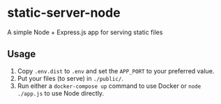 static-server-node
==================

A simple Node + Express.js app for serving static files

## Usage

1. Copy `.env.dist` to `.env` and set the `APP_PORT` to your preferred value.
2. Put your files (to serve) in `./public/`.
3. Run either a `docker-compose up` command to use Docker or `node ./app.js` to use Node directly.